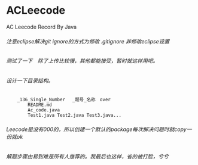 # ACLeecode
AC Leecode Record By Java


###### 注意eclipse解决git ignore的方式为修改 .gitignore 非修改eclipse设置

###### 测试了一下　除了上传比较慢，其他都能接受，暂时就这样用吧。

###### 设计一下目录结构。　
		_136_Single_Number 　_题号_名称　over
			README.md
			Ac_code.java
			Test1.java Test2.java Test3.java...
			
###### Leecode是没有000的，所以创建一个默认的package每次解决问题时就copy一份就ok

###### 解题步骤由易到难是所有人推荐的。我最后也这样，省的被打脸，兮兮

